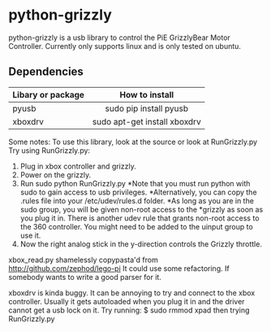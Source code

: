 # python-grizzly
python-grizzly is a usb library to control the PiE GrizzlyBear Motor Controller. Currently only supports linux and is only tested on ubuntu.

## Dependencies
| Libary or package         | How to install                |
| --------------------------|:-----------------------------:|
| pyusb                     | sudo pip install pyusb        |
| xboxdrv                   | sudo apt-get install xboxdrv  |

Some notes:
To use this library, look at the source or look at RunGrizzly.py
Try using RunGrizzly.py:

1. Plug in xbox controller and grizzly.
2. Power on the grizzly.
3. Run sudo python RunGrizzly.py
*Note that you must run python with sudo to gain access to usb privileges.
*Alternatively, you can copy the .rules file into your /etc/udev/rules.d folder.
*As long as you are in the sudo group, you will be given non-root access to the
*grizzly as soon as you plug it in. There is another udev rule that grants non-root
access to the 360 controller. You might need to be added to the uinput group to use it.
4. Now the right analog stick in the y-direction controls the Grizzly throttle.

xbox_read.py shamelessly copypasta'd from http://github.com/zephod/lego-pi
It could use some refactoring. If somebody wants to write a good parser for it.

xboxdrv is kinda buggy. It can be annoying to try and connect to the xbox
controller. Usually it gets autoloaded when you plug it in and the driver cannot
get a usb lock on it. Try running:
$ sudo rmmod xpad
then trying RunGrizzly.py
